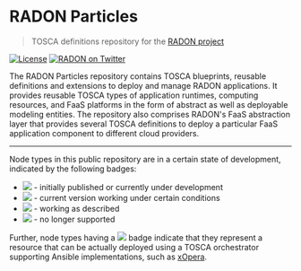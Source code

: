 # RADON Particles

> TOSCA definitions repository for the [RADON project](http://radon-h2020.eu)

[![License](https://img.shields.io/badge/License-Apache%202.0-blue.svg)](https://opensource.org/licenses/Apache-2.0)
[![RADON on Twitter](https://img.shields.io/twitter/url/https/twitter.com/RADON_2020?label=RADON%20on%20Twitter&style=social)](https://twitter.com/RADON_2020)

The RADON Particles repository contains TOSCA blueprints, reusable definitions and extensions to deploy and manage RADON applications.
It provides reusable TOSCA types of application runtimes, computing resources, and FaaS platforms in the form of abstract as well as deployable modeling entities.
The repository also comprises RADON's FaaS abstraction layer that provides several TOSCA definitions to deploy a particular FaaS application component to different cloud providers.

---

Node types in this public repository are in a certain state of development, indicated by the following badges:
* ![](https://img.shields.io/badge/Status:-DEVELOPMENT-red) - initially published or currently under development
* ![](https://img.shields.io/badge/Status:-TESTING-yellow) - current version working under certain conditions
* ![](https://img.shields.io/badge/Status:-RELEASED-green) - working as described
* ![](https://img.shields.io/badge/Status:-DEPRECATED-inactive) - no longer supported

Further, node types having a ![](https://img.shields.io/badge/%20-DEPLOYABLE-blueviolet) badge indicate that they represent a resource that can be actually deployed using a TOSCA orchestrator supporting Ansible implementations, such as [xOpera](https://github.com/xlab-si/xopera-opera).

